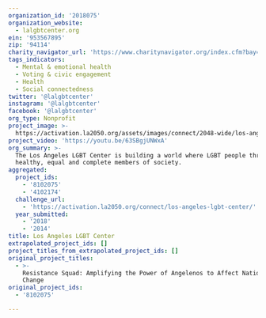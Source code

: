 ```yaml
---
organization_id: '2018075'
organization_website:
  - lalgbtcenter.org
ein: '953567895'
zip: '94114'
charity_navigator_url: 'https://www.charitynavigator.org/index.cfm?bay=search.profile&ein=953567895'
tags_indicators:
  - Mental & emotional health
  - Voting & civic engagement
  - Health
  - Social connectedness
twitter: '@lalgbtcenter'
instagram: '@lalgbtcenter'
facebook: '@lalgbtcenter'
org_type: Nonprofit
project_image: >-
  https://activation.la2050.org/assets/images/connect/2048-wide/los-angeles-lgbt-center.jpg
project_video: 'https://youtu.be/63SBgjUNWxA'
org_summary: >-
  The Los Angeles LGBT Center is building a world where LGBT people thrive as
  healthy, equal and complete members of society.
aggregated:
  project_ids:
    - '8102075'
    - '4102174'
  challenge_url:
    - 'https://activation.la2050.org/connect/los-angeles-lgbt-center/'
  year_submitted:
    - '2018'
    - '2014'
title: Los Angeles LGBT Center
extrapolated_project_ids: []
project_titles_from_extrapolated_project_ids: []
original_project_titles:
  - >-
    Resistance Squad: Amplifying the Power of Angelenos to Affect National
    Change
original_project_ids:
  - '8102075'

---
```

